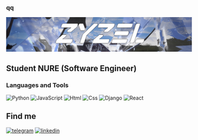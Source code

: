 ### qq
![Header](https://github.com/IceZyzel/IceZyzel/blob/main/assets/header.png)

##  Student NURE (Software Engineer)

### Languages and Tools 
![Python](https://img.shields.io/badge/-Python-8DAEF2?style=for-the-badge&logo=python)
![JavaScript](https://img.shields.io/badge/-JavaScipt-8DAEF2?style=for-the-badge&logo=JavaScript)
![Html](https://img.shields.io/badge/-Html-8DAEF2?style=for-the-badge&logo=Html)
![Css](https://img.shields.io/badge/-Css-8DAEF2?style=for-the-badge&logo=Css)
![Django](https://img.shields.io/badge/-Django-8DAEF2?style=for-the-badge&logo=Django)
![React](https://img.shields.io/badge/-React-8DAEF2?style=for-the-badge&logo=React)

## Find me
[![telegram](https://img.shields.io/badge/-telegram-8DAEF2?style=for-the-badge&logo=telegram)](https://t-do.ru/icezyzel)
[![linkedin](https://img.shields.io/badge/-linkedin-8DAEF2?style=for-the-badge&logo=linkedin)](https://www.linkedin.com/in/zyzel/)
